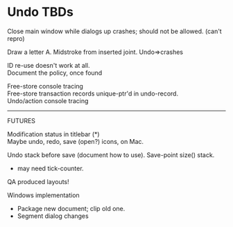 # Undo TBDs

Close main window while dialogs up crashes; should not be allowed.
(can't repro)

Draw a letter A. Midstroke from inserted joint. Undo=>crashes

ID re-use doesn't work at all.  
Document the policy, once found   

Free-store console tracing  
Free-store transaction records unique-ptr'd in undo-record.  
Undo/action console tracing

________
FUTURES

Modification status in titlebar (*)  
Maybe undo, redo, save (open?) icons, on Mac.    

Undo stack before save (document how to use).  Save-point size() stack.
- may need tick-counter.  

QA produced layouts!

Windows implementation  
- Package new document; clip old one.
- Segment dialog changes
